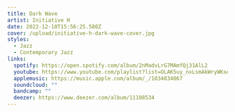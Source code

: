 ```yaml
---
title: Dark Wave
artist: Initiative H
date: 2022-12-10T15:56:25.580Z
cover: /upload/initiative-h-dark-wave-cover.jpg
styles:
  - Jazz
  - Contemporary Jazz
links:
  spotify: https://open.spotify.com/album/2nMadvLrG7MAmfQj31AlL2
  youtube: https://www.youtube.com/playlist?list=OLAK5uy_nxLsmAkWryWKxAj5sFATND2Kk3NaQZFVs
  applemusic: https://music.apple.com/album/_/1034834867
  soundcloud: ""
  bandcamp: ""
  deezer: https://www.deezer.com/album/11108534
---
```

